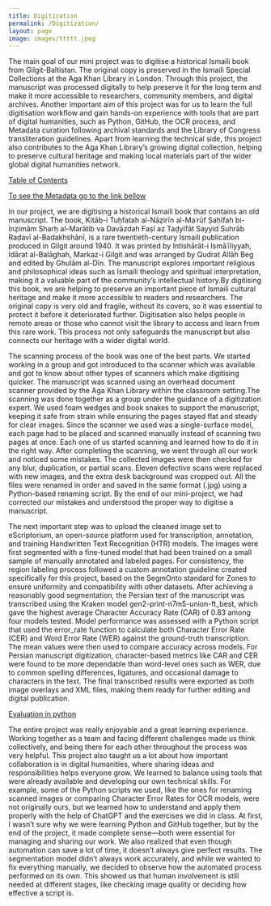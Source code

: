 ```yaml
---
title: Digitization
permalink: /Digitization/
layout: page
image: images/ttttt.jpeg
---
```


  The main goal of our mini project was to digitise a historical Ismaili book from Gilgit-Baltistan. The original copy is preserved in the Ismaili Special Collections at the Aga Khan Library in London. Through this project, the manuscript was processed digitally to help preserve it for the long term and make it more accessible to researchers, community members, and digital archives. Another important aim of this project was for us to learn the full digitisation workflow and gain hands-on experience with tools that are part of digital humanities, such as Python, GitHub, the OCR process, and Metadata curation following archival standards and the Library of Congress transliteration guidelines. Apart from learning the technical side, this project also contributes to the Aga Khan Library’s growing digital collection, helping to preserve cultural heritage and making local materials part of the wider global digital humanities network.

[Table of Contents](https://raw.githubusercontent.com/Munirakholdorova/portfolio/refs/heads/master/Project1-Digitization/Rasail_Group%20-%20Sheet2-2.csv)

[To see the Metadata go to the link bellow](https://raw.githubusercontent.com/Munirakholdorova/portfolio/refs/heads/master/Project1-Digitization/Rasail%20Metadata(1).txt)

  In our project, we are digitising a historical Ismaili book that contains an old manuscript. The book, Kitāb-i Tuḥfatah al-Nāẓirīn al-Maʿrūf Ṣaḥīfah bi-Inẓimām Sharḥ al-Marātib va Davāzdah Faṣl az Taḍyīfāt Sayyid Suhrāb Raḍavī al-Badakhshānī, is a rare twentieth-century Ismaili publication produced in Gilgit around 1940. It was printed by Intishārāt-i Ismāʿīliyyah, Idārat al-Balāghah, Markaz-i Gilgit and was arranged by Qudrat Allāh Beg and edited by Ghulām al-Dīn. The manuscript explores important religious and philosophical ideas such as Ismaili theology and spiritual interpretation, making it a valuable part of the community’s intellectual history.By digitising this book, we are helping to preserve an important piece of Ismaili cultural heritage and make it more accessible to readers and researchers. The original copy is very old and fragile, without its covers, so it was essential to protect it before it deteriorated further. Digitisation also helps people in remote areas or those who cannot visit the library to access and learn from this rare work. This process not only safeguards the manuscript but also connects our heritage with a wider digital world.

  The scanning process of the book was one of the best parts. We started working in a group and got introduced to the scanner which was available and got to know about other types of scanners which make digitising quicker. The manuscript was scanned using an overhead document scanner provided by the Aga Khan Library within the classroom setting.The scanning was done together as a group under the guidance of a digitization expert. We used foam wedges and book snakes to support the manuscript, keeping it safe from strain while ensuring the pages stayed flat and steady for clear images. Since the scanner we used was a single-surface model, each page had to be placed and scanned manually instead of scanning two pages at once. Each one of us started scanning and learned how to do it in the right way. After completing the scanning, we went through all our work and noticed some mistakes. The collected images were then checked for any blur, duplication, or partial scans. Eleven defective scans were replaced with new images, and the extra desk background was cropped out. All the files were renamed in order and saved in the same format (.jpg) using a Python-based renaming script. By the end of our mini-project, we had corrected our mistakes and understood the proper way to digitise a manuscript.

  The next important step was to upload the cleaned image set to eScriptorium, an open-source platform used for transcription, annotation, and training Handwritten Text Recognition (HTR) models. The images were first segmented with a fine-tuned model that had been trained on a small sample of manually annotated and labeled pages. For consistency, the region labeling process followed a custom annotation guideline created specifically for this project, based on the SegmOnto standard for Zones to ensure uniformity and compatibility with other datasets.
  After achieving a reasonably good segmentation, the Persian text of the manuscript was transcribed using the Kraken model gen2-print-n7m5-union-ft_best, which gave the highest average Character Accuracy Rate (CAR) of 0.83 among four models tested. Model performance was assessed with a Python script that used the error_rate function to calculate both Character Error Rate (CER) and Word Error Rate (WER) against the ground-truth transcription. The mean values were then used to compare accuracy across models. For Persian manuscript digitization, character-based metrics like CAR and CER were found to be more dependable than word-level ones such as WER, due to common spelling differences, ligatures, and occasional damage to characters in the text. The final transcribed results were exported as both image overlays and XML files, making them ready for further editing and digital publication.
  
[Evaluation in python](https://raw.githubusercontent.com/Munirakholdorova/portfolio/refs/heads/master/Project1-Digitization/munira_evaluate_transcription.py)

  The entire project was really enjoyable and a great learning experience. Working together as a team and facing different challenges made us think collectively, and being there for each other throughout the process was very helpful. This project also taught us a lot about how important collaboration is in digital humanities, where sharing ideas and responsibilities helps everyone grow. We learned to balance using tools that were already available and developing our own technical skills. For example, some of the Python scripts we used, like the ones for renaming scanned images or comparing Character Error Rates for OCR models, were not originally ours, but we learned how to understand and apply them properly with the help of ChatGPT and the exercises we did in class. At first, I wasn’t sure why we were learning Python and GitHub together, but by the end of the project, it made complete sense—both were essential for managing and sharing our work. We also realized that even though automation can save a lot of time, it doesn’t always give perfect results. The segmentation model didn’t always work accurately, and while we wanted to fix everything manually, we decided to observe how the automated process performed on its own. This showed us that human involvement is still needed at different stages, like checking image quality or deciding how effective a script is. 



